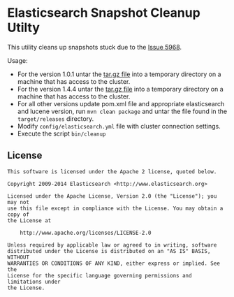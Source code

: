 Elasticsearch Snapshot Cleanup Utilty
==================================

This utility cleans up snapshots stuck due to the [Issue 5968](https://github.com/elasticsearch/elasticsearch/issues/5958).

Usage:

- For the version 1.0.1 untar the [tar.gz file](https://www.dropbox.com/s/lcmj244ztzv67ds/elasticsearch-snapshot-cleanup-1.0-SNAPSHOT.tar.gz) into a temporary directory on a machine that has access to the cluster.
- For the version 1.4.4 untar the [tar.gz file](https://www.dropbox.com/s/dyjomt456jh4jnj/elasticsearch-snapshot-cleanup-1.4.4.tar.gz) into a temporary directory on a machine that has access to the cluster.
- For all other versions update pom.xml file and appropriate elasticsearch and lucene version, run `mvn clean package` and untar the file found in the `target/releases` directory.
- Modify `config/elasticsearch.yml` file with cluster connection settings.
- Execute the script `bin/cleanup`


License
-------

    This software is licensed under the Apache 2 license, quoted below.

    Copyright 2009-2014 Elasticsearch <http://www.elasticsearch.org>

    Licensed under the Apache License, Version 2.0 (the "License"); you may not
    use this file except in compliance with the License. You may obtain a copy of
    the License at

        http://www.apache.org/licenses/LICENSE-2.0

    Unless required by applicable law or agreed to in writing, software
    distributed under the License is distributed on an "AS IS" BASIS, WITHOUT
    WARRANTIES OR CONDITIONS OF ANY KIND, either express or implied. See the
    License for the specific language governing permissions and limitations under
    the License.
